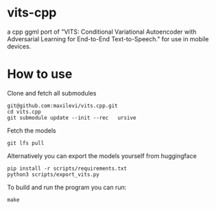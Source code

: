 # vits-cpp

a cpp ggml port of "VITS: Conditional Variational Autoencoder with Adversarial Learning for End-to-End Text-to-Speech." for use in mobile devices. 

# How to use

Clone and fetch all submodules
```
git@github.com:maxilevi/vits.cpp.git
cd vits.cpp
git submodule update --init --rec   ursive
```

Fetch the models
```
git lfs pull
```

Alternatively you can export the models yourself from huggingface 
```
pip install -r scripts/requirements.txt
python3 scripts/export_vits.py
```

To build and run the program you can run: 

```
make
```
